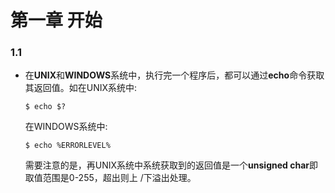 # 第一章 开始

### 1.1

+ 在**UNIX**和**WINDOWS**系统中，执行完一个程序后，都可以通过**echo**命令获取其返回值。如在UNIX系统中:
   ```
   $ echo $?
   ```
   在WINDOWS系统中:
   ```
   $ echo %ERRORLEVEL%
   ```
   需要注意的是，再UNIX系统中系统获取到的返回值是一个**unsigned char**即取值范围是0-255，超出则上
   /下溢出处理。
